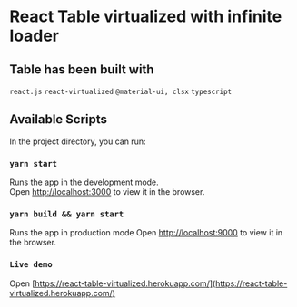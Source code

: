 # React Table virtualized with infinite loader

## Table has been built with

`react.js`
`react-virtualized`
`@material-ui, clsx`
`typescript`

## Available Scripts

In the project directory, you can run:

### `yarn start`

Runs the app in the development mode.\
Open [http://localhost:3000](http://localhost:3000) to view it in the browser.

### `yarn build && yarn start`

Runs the app in production mode
Open [http://localhost:9000](http://localhost:9000) to view it in the browser.

### `Live demo`

Open [https://react-table-virtualized.herokuapp.com/](https://react-table-virtualized.herokuapp.com/)
